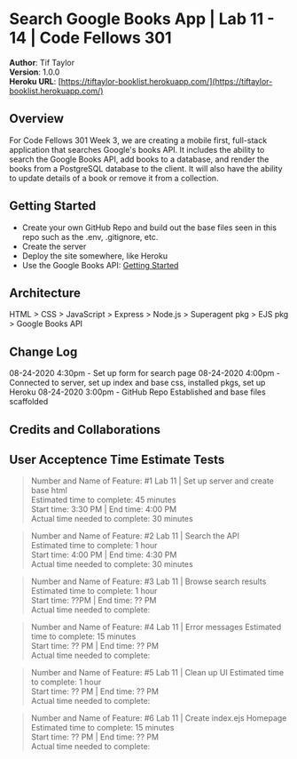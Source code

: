 # Search Google Books App | Lab 11 - 14 | Code Fellows 301

**Author**: Tif Taylor  
**Version**: 1.0.0  
**Heroku URL**: [https://tiftaylor-booklist.herokuapp.com/](https://tiftaylor-booklist.herokuapp.com/)


## Overview
For Code Fellows 301 Week 3, we are creating a mobile first, full-stack application that searches Google's books API. It includes the ability to search the Google Books API, add books to a database, and render the books from a PostgreSQL database to the client. It will also have the ability to update details of a book or remove it from a collection.

## Getting Started
- Create your own GitHub Repo and build out the base files seen in this repo such as the .env, .gitignore, etc.
- Create the server
- Deploy the site somewhere, like Heroku
- Use the Google Books API: [Getting Started](https://developers.google.com/books/docs/v1/getting_started)


## Architecture
HTML > CSS > JavaScript > Express > Node.js > Superagent pkg > EJS pkg > Google Books API


## Change Log
08-24-2020 4:30pm - Set up form for search page
08-24-2020 4:00pm - Connected to server, set up index and base css, installed pkgs, set up Heroku
08-24-2020 3:00pm - GitHub Repo Established and base files scaffolded   

## Credits and Collaborations
<!-- Give credit (and a link) to other people or resources that helped you build this application. -->



## User Acceptence Time Estimate Tests
>Number and Name of Feature: #1 Lab 11 | Set up server and create base html  
>Estimated time to complete: 45 minutes     
>Start time: 3:30 PM | End time: 4:00 PM      
>Actual time needed to complete: 30 minutes   

>Number and Name of Feature: #2 Lab 11 | Search the API  
>Estimated time to complete: 1 hour    
>Start time: 4:00 PM | End time: 4:30 PM    
>Actual time needed to complete: 30 minutes 

>Number and Name of Feature: #3 Lab 11 | Browse search results    
>Estimated time to complete: 1 hour      
>Start time: ??PM | End time: ?? PM      
>Actual time needed to complete:  

>Number and Name of Feature: #4 Lab 11 | Error messages 
>Estimated time to complete: 15 minutes    
>Start time: ?? PM | End time: ?? PM    
>Actual time needed to complete: 

>Number and Name of Feature: #5 Lab 11 | Clean up UI
>Estimated time to complete: 1 hour     
>Start time: ?? PM | End time: ?? PM      
>Actual time needed to complete:  

>Number and Name of Feature: #6 Lab 11 | Create index.ejs Homepage 
>Estimated time to complete: 15 minutes       
>Start time: ?? PM | End time: ?? PM        
>Actual time needed to complete:   